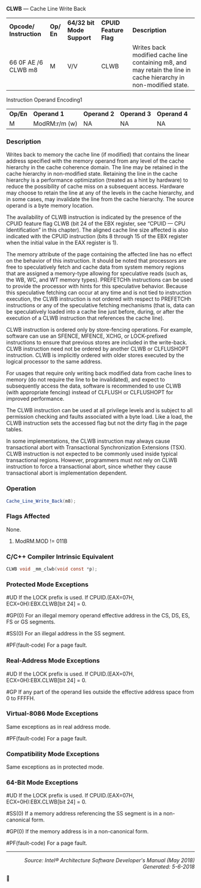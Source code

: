 <b>CLWB</b> — Cache Line Write Back
<table>
	<tr>
		<td><b>Opcode/ Instruction</b></td>
		<td><b>Op/ En</b></td>
		<td><b>64/32 bit Mode Support</b></td>
		<td><b>CPUID Feature Flag</b></td>
		<td><b>Description</b></td>
	</tr>
	<tr>
		<td>66 0F AE /6 CLWB m8</td>
		<td>M</td>
		<td>V/V</td>
		<td>CLWB</td>
		<td>Writes back modified cache line containing m8, and may retain the line in cache hierarchy in non-modified state.</td>
	</tr>
</table>

Instruction Operand Encoding1
<table>
	<tr>
		<td><b>Op/En</b></td>
		<td><b>Operand 1</b></td>
		<td><b>Operand 2</b></td>
		<td><b>Operand 3</b></td>
		<td><b>Operand 4</b></td>
	</tr>
	<tr>
		<td>M</td>
		<td>ModRM:r/m (w)</td>
		<td>NA</td>
		<td>NA</td>
		<td>NA</td>
	</tr>
</table>


### Description
Writes back to memory the cache line (if modified) that contains the linear address specified with the memory
operand from any level of the cache hierarchy in the cache coherence domain. The line may be retained in the
cache hierarchy in non-modified state. Retaining the line in the cache hierarchy is a performance optimization
(treated as a hint by hardware) to reduce the possibility of cache miss on a subsequent access. Hardware may
choose to retain the line at any of the levels in the cache hierarchy, and in some cases, may invalidate the line from
the cache hierarchy. The source operand is a byte memory location.

The availability of CLWB instruction is indicated by the presence of the CPUID feature flag CLWB (bit 24 of the EBX
register, see “CPUID — CPU Identification” in this chapter). The aligned cache line size affected is also indicated
with the CPUID instruction (bits 8 through 15 of the EBX register when the initial value in the EAX register is 1).

The memory attribute of the page containing the affected line has no effect on the behavior of this instruction. It
should be noted that processors are free to speculatively fetch and cache data from system memory regions that
are assigned a memory-type allowing for speculative reads (such as, the WB, WC, and WT memory types).
PREFETCHh instructions can be used to provide the processor with hints for this speculative behavior. Because this
speculative fetching can occur at any time and is not tied to instruction execution, the CLWB instruction is not
ordered with respect to PREFETCHh instructions or any of the speculative fetching mechanisms (that is, data can
be speculatively loaded into a cache line just before, during, or after the execution of a CLWB instruction that references the cache line).

CLWB instruction is ordered only by store-fencing operations. For example, software can use an SFENCE, MFENCE,
XCHG, or LOCK-prefixed instructions to ensure that previous stores are included in the write-back. CLWB instruction
 need not be ordered by another CLWB or CLFLUSHOPT instruction. CLWB is implicitly ordered with older stores
executed by the logical processor to the same address.

For usages that require only writing back modified data from cache lines to memory (do not require the line to be
invalidated), and expect to subsequently access the data, software is recommended to use CLWB (with appropriate
fencing) instead of CLFLUSH or CLFLUSHOPT for improved performance.

The CLWB instruction can be used at all privilege levels and is subject to all permission checking and faults associated with a byte load. Like a load, the CLWB instruction sets the accessed flag but not the dirty flag in the page
tables.

In some implementations, the CLWB instruction may always cause transactional abort with Transactional Synchronization Extensions (TSX). CLWB instruction is not expected to be commonly used inside typical transactional
regions. However, programmers must not rely on CLWB instruction to force a transactional abort, since whether
they cause transactional abort is implementation dependent.

### Operation

```java
Cache_Line_Write_Back(m8);
```
### Flags Affected

None.

1. ModRM.MOD != 011B

### C/C++ Compiler Intrinsic Equivalent
```c
CLWB void _mm_clwb(void const *p);
```
### Protected Mode Exceptions
<p>#UD
If the LOCK prefix is used.
If CPUID.(EAX=07H, ECX=0H):EBX.CLWB[bit 24] = 0.
<p>#GP(0)
For an illegal memory operand effective address in the CS, DS, ES, FS or GS segments.
<p>#SS(0)
For an illegal address in the SS segment.
<p>#PF(fault-code)
For a page fault.

### Real-Address Mode Exceptions

<p>#UD
If the LOCK prefix is used.
If CPUID.(EAX=07H, ECX=0H):EBX.CLWB[bit 24] = 0.
<p>#GP
If any part of the operand lies outside the effective address space from 0 to FFFFH.

### Virtual-8086 Mode Exceptions

Same exceptions as in real address mode.
<p>#PF(fault-code)
For a page fault.

### Compatibility Mode Exceptions

Same exceptions as in protected mode.

### 64-Bit Mode Exceptions

<p>#UD
If the LOCK prefix is used.
If CPUID.(EAX=07H, ECX=0H):EBX.CLWB[bit 24] = 0.
<p>#SS(0)
If a memory address referencing the SS segment is in a non-canonical form.
<p>#GP(0)
If the memory address is in a non-canonical form.
<p>#PF(fault-code)
For a page fault.

 --- 
<p align="right"><i>Source: Intel® Architecture Software Developer's Manual (May 2018)<br>Generated: 5-6-2018</i></p>

